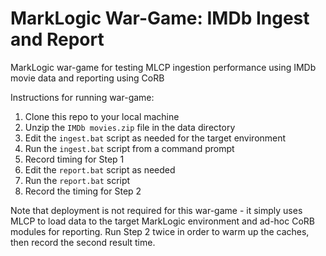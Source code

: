 # MarkLogic War-Game: IMDb Ingest and Report
MarkLogic war-game for testing MLCP ingestion performance using IMDb movie data and reporting using CoRB

Instructions for running war-game:
1.  Clone this repo to your local machine
1.  Unzip the `IMDb movies.zip` file in the data directory
1.  Edit the `ingest.bat` script as needed for the target environment
1.  Run the `ingest.bat` script from a command prompt
1.  Record timing for Step 1
1.  Edit the `report.bat` script as needed
1.  Run the `report.bat` script
1.  Record the timing for Step 2

Note that deployment is not required for this war-game - it simply uses MLCP to load data to the target MarkLogic environment and ad-hoc CoRB modules for reporting.  Run Step 2 twice in order to warm up the caches, then record the second result time.
